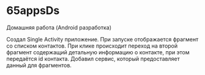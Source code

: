 # 65appsDs
Домашняя работа (Android разработка) 

Создал Single Activity приложение. При запуске отображается фрагмент со списком контактов. При клике происходит переход на второй фрагмент содержащий детальную информацию о контакте, при этом передаётся id контакта.
Добавил сервис, который предоставляет данный для фрагментов.